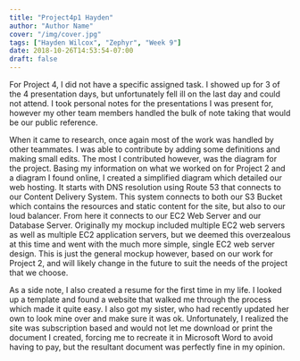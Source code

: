```yaml
---
title: "Project4p1 Hayden"
author: "Author Name"
cover: "/img/cover.jpg"
tags: ["Hayden Wilcox", "Zephyr", "Week 9"]
date: 2018-10-26T14:53:54-07:00
draft: false
---
```


For Project 4, I did not have a specific assigned task. I showed up for 3 of the 4 presentation days, but unfortunately fell ill on the last day and could not attend. I took personal notes for the presentations I was present for, however my other team members handled the bulk of note taking that would be our public reference.

When it came to research, once again most of the work was handled by other teammates. I was able to contribute by adding some definitions and making small edits. The most I contributed however, was the diagram for the project. Basing my information on what we worked on for Project 2 and a diagram I found online, I created a simplified diagram which detailed our web hosting. It starts with DNS resolution using Route 53 that connects to our Content Delivery System. This system connects to both our S3 Bucket which contains the resources and static content for the site, but also to our loud balancer. From here it connects to our EC2 Web Server and our Database Server. Originally my mockup included multiple EC2 web servers as well as multiple EC2 application servers, but we deemed this overzealous at this time and went with the much more simple, single EC2 web server design. This is just the general mockup however, based on our work for Project 2, and will likely change in the future to suit the needs of the project that we choose.

As a side note, I also created a resume for the first time in my life. I looked up a template and found a website that walked me through the process which made it quite easy. I also got my sister, who had recently updated her own to look mine over and make sure it was ok. Unfortunately, I realized the site was subscription based and would not let me download or print the document I created, forcing me to recreate it in Microsoft Word to avoid having to pay, but the resultant document was perfectly fine in my opinion.
	
